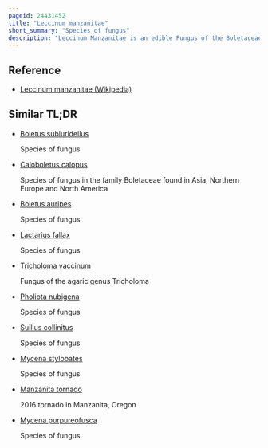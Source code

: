 ```yaml
---
pageid: 24431452
title: "Leccinum manzanitae"
short_summary: "Species of fungus"
description: "Leccinum Manzanitae is an edible Fungus of the Boletaceae Family. Described as new to science in 1971 it is commonly known as the Manzanita Bolete for its usual Mycorrhizal Association with Manzanita Trees. Its Fruit Bodies have sticky Reddish to brown Caps up to 20 Cm, and its Stipes are up to 16 Cm long and 3. 5 cm thick. They have a whitish Background Color punctuated with small black Scales known as Scabers. Found only in the Pacific northwest Region of the united States and canada it is the most common Species of Leccinum in California. The Mushroom is edible although Opinions on its Quality Vary. L. Manzanitae can be usually distinguished from other similar Bolete Mushrooms by its large Size, reddish Cap, dark Scabers on a whitish Stipe, and Association with Manzanita and Madrone."
---
```


## Reference

- [Leccinum manzanitae (Wikipedia)](https://en.wikipedia.org/?curid=24431452)

## Similar TL;DR

- [Boletus subluridellus](/tldr/en/boletus-subluridellus)

  Species of fungus

- [Caloboletus calopus](/tldr/en/caloboletus-calopus)

  Species of fungus in the family Boletaceae found in Asia, Northern Europe and North America

- [Boletus auripes](/tldr/en/boletus-auripes)

  Species of fungus

- [Lactarius fallax](/tldr/en/lactarius-fallax)

  Species of fungus

- [Tricholoma vaccinum](/tldr/en/tricholoma-vaccinum)

  Fungus of the agaric genus Tricholoma

- [Pholiota nubigena](/tldr/en/pholiota-nubigena)

  Species of fungus

- [Suillus collinitus](/tldr/en/suillus-collinitus)

  Species of fungus

- [Mycena stylobates](/tldr/en/mycena-stylobates)

  Species of fungus

- [Manzanita tornado](/tldr/en/manzanita-tornado)

  2016 tornado in Manzanita, Oregon

- [Mycena purpureofusca](/tldr/en/mycena-purpureofusca)

  Species of fungus
